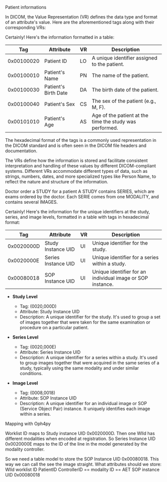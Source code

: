 Patient informations

In DICOM, the Value Representation (VR) defines the data type and format of an attribute's value. Here are the aforementioned tags along with their corresponding VRs:

Certainly! Here's the information formatted in a table:

| Tag       | Attribute             | VR   | Description                               |
|-----------|-----------------------|------|-------------------------------------------|
| 0x00100020 | Patient ID            | LO   | A unique identifier assigned to the patient. |
| 0x00100010 | Patient's Name        | PN   | The name of the patient.                     |
| 0x00100030 | Patient's Birth Date  | DA   | The birth date of the patient.               |
| 0x00100040 | Patient's Sex         | CS   | The sex of the patient (e.g., M, F).         |
| 0x00101010 | Patient's Age         | AS   | Age of the patient at the time the study was performed. |

The hexadecimal format of the tags is a commonly used representation in the DICOM standard and is often seen in the DICOM file headers and documentation.

The VRs define how the information is stored and facilitate consistent interpretation and handling of these values by different DICOM-compliant systems. Different VRs accommodate different types of data, such as strings, numbers, dates, and more specialized types like Person Name, to reflect the nature and structure of the information.



Doctor order a STUDY for a patient
A STUDY contains SERIES, which are exams ordered by the doctor.
Each SERIE comes from one MODALITY, and contains several IMAGES.

Certainly! Here's the information for the unique identifiers at the study, series, and image levels, formatted in a table with tags in hexadecimal format:

| Tag       | Attribute             | VR   | Description                                         |
|-----------|-----------------------|------|-----------------------------------------------------|
| 0x0020000D | Study Instance UID    | UI   | Unique identifier for the study.                    |
| 0x0020000E | Series Instance UID   | UI   | Unique identifier for a series within a study.      |
| 0x00080018 | SOP Instance UID      | UI   | Unique identifier for an individual image or SOP instance. |

- **Study Level**
  - Tag: (0020,000D)
  - Attribute: Study Instance UID
  - Description: A unique identifier for the study. It's used to group a set of images together that were taken for the same examination or procedure on a particular patient.

- **Series Level**
  - Tag: (0020,000E)
  - Attribute: Series Instance UID
  - Description: A unique identifier for a series within a study. It's used to group images together that were acquired in the same series of a study, typically using the same modality and under similar conditions.

- **Image Level**
  - Tag: (0008,0018)
  - Attribute: SOP Instance UID
  - Description: A unique identifier for an individual image or SOP (Service Object Pair) instance. It uniquely identifies each image within a series.

Mapping with Oph4py

Worklist ID maps to Study instance UID 0x0020000D.
Then one WlId has different modalities when encoded at registration. So Series Instance UID 0x0020000E maps to the ID of the line in the model generated by the modality controller.

So we need a table model to store the SOP Instance UID 0x00080018. This way we can call the see the image straight.
What attributes should we store:
WlId worklist ID
PatientID
ControllerID == modality ID == AET
SOP instance UID 0x00080018
